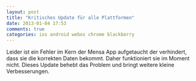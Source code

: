 ```yaml
---
layout: post
title: "Kritisches Update für alle Plattformen"
date: 2013-01-04 17:53
comments: true
categories: ios android webos chrome blackberry
---
```


Leider ist ein Fehler im Kern der Mensa App aufgetaucht der verhindert, dass 
sie die korrekten Daten bekommt. Daher funktioniert sie im Moment nicht. 
Dieses Update behebt das Problem und bringt weitere kleine Verbesserungen.
